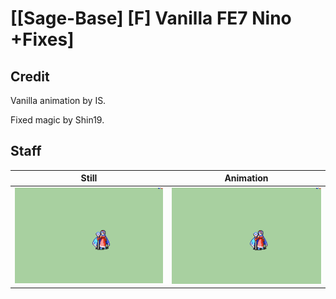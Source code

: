 # [\[Sage-Base\] \[F\] Vanilla FE7 Nino +Fixes]

## Credit

Vanilla animation by IS.

Fixed magic by Shin19.

## Staff

| Still | Animation |
| :---: | :-------: |
| ![Staff still](./Staff_000.png) | ![Staff animation](./Staff.gif) |
